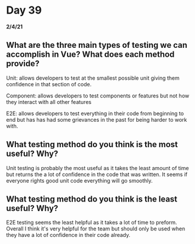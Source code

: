 # Day 39
__2/4/21__

## What are the three main types of testing we can accomplish in Vue? What does each method provide?
Unit: allows developers to test at the smallest possible unit giving them confidence in that section of code. 

Component: allows developers to test components or features but not how they interact with all other features 

E2E: allows developers to test everything in their code from beginning to end but has has had some grievances in the past for being harder to work with.
## What testing method do you think is the most useful? Why?
Unit testing is probably the most useful as it takes the least amount of time but returns the a lot of confidence in the code that was written. It seems if everyone rights good unit code everything will go smoothly.

## What testing method do you think is the least useful? Why?
E2E testing seems the least helpful as it takes a lot of time to preform. Overall I think it's very helpful for the team but should only be used when they have a lot of confidence in their code already. 